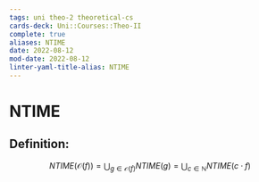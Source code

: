 ```yaml
---
tags: uni theo-2 theoretical-cs
cards-deck: Uni::Courses::Theo-II
complete: true
aliases: NTIME
date: 2022-08-12
mod-date: 2022-08-12
linter-yaml-title-alias: NTIME
---
```


# NTIME

## Definition:
$$NTIME(\mathcal{O}(f))=\bigcup_{g\in\mathcal{O}(f)}NTIME(g)=\bigcup_{c\in\mathbb{N}}NTIME(c\cdot f)$$

